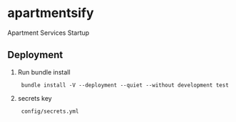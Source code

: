 # apartmentsify
Apartment Services Startup

## Deployment

1. Run bundle install

		bundle install -V --deployment --quiet --without development test
	
2. secrets key

		config/secrets.yml

